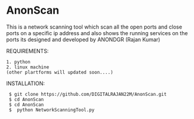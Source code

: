 # AnonScan
This is  a network scanning tool which scan all the open ports and close ports on a specific ip address and also shows the running services on the ports its designed and developed by ANONDGR (Rajan Kumar)

REQUIREMENTS:

    1. python 
    2. linux machine 
    (other plartforms will updated soon....)

INSTALLATION:   


     $ git clone https://github.com/DIGITALRAJAN22M/AnonScan.git
     $ cd AnonScan
     $ cd AnonScan
     $  python NetworkScanningTool.py
     
